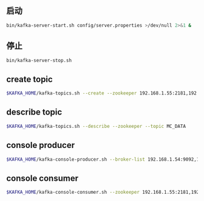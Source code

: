 ## 启动
```bash
bin/kafka-server-start.sh config/server.properties >/dev/null 2>&1 &
```
## 停止
```bash
bin/kafka-server-stop.sh
```
## create topic
```bash
$KAFKA_HOME/kafka-topics.sh --create --zookeeper 192.168.1.55:2181,192.168.1.56:2181,192.168.1.57:2181,192.168.1.58:2181,192.168.1.59:2181,192.168.1.60:2181,192.168.1.61:2181 --replication-factor 3 --partitions 3 --topic MC_DATA
```
## describe topic
```bash
$KAFKA_HOME/kafka-topics.sh --describe --zookeeper --topic MC_DATA
```
## console producer
```bash
$KAFKA_HOME/kafka-console-producer.sh --broker-list 192.168.1.54:9092,192.168.1.55:9092,192.168.1.56:9092,192.168.1.57:9092,192.168.1.58:9092,192.168.1.59:9092,192.168.1.60:9092,192.168.1.61:9092 --topic MC_DATA
```
## console consumer
```bash
$KAFKA_HOME/kafka-console-consumer.sh --zookeeper 192.168.1.55:2181,192.168.1.56:2181,192.168.1.57:2181,192.168.1.58:2181,192.168.1.59:2181,192.168.1.60:2181,192.168.1.61:2181 --from-beginning --topic MC_DATA
```
